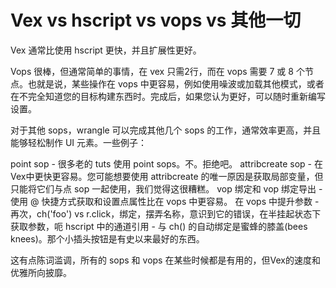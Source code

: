 # Vex vs hscript vs vops vs 其他一切

Vex 通常比使用 hscript 更快，并且扩展性更好。

Vops 很棒，但通常简单的事情，在 vex 只需2行，而在 vops 需要 7 或 8 个节点。也就是说，某些操作在 vops 中更容易，例如使用噪波或加载其他模式，或者在不完全知道您的目标构建东西时。完成后，如果您认为更好，可以随时重新编写设置。

对于其他 sops，wrangle 可以完成其他几个 sops 的工作，通常效率更高，并且能够轻松制作 UI 元素。一些例子：

point sop - 很多老的 tuts 使用 point sops。不。拒绝吧。
attribcreate sop - 在Vex中更快更容易。您可能想要使用 attribcreate 的唯一原因是获取局部变量，但只能将它们与点 sop 一起使用，我们觉得这很糟糕。
vop 绑定和 vop 绑定导出 - 使用 @ 快捷方式获取和设置点属性比在 vops 中更容易。
在 vops 中提升参数 - 再次，ch('foo') vs r.click，绑定，摆弄名称，意识到它的错误，在半挂起状态下获取参数，呃
hscript 中的通道引用 - 与 ch() 的自动绑定是蜜蜂的膝盖(bees knees)。那个小插头按钮是有史以来最好的东西。

这有点陈词滥调，所有的 sops 和 vops 在某些时候都是有用的，但Vex的速度和优雅所向披靡。
